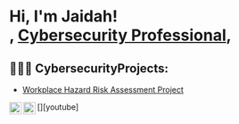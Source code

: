 <h1>Hi, I'm Jaidah! <br/><a href="https://github.com/techhelpyouu"></a>, <a href="https://www.linkedin.com/in/jade-marie7/">Cybersecurity Professional</a>,

<h2>👩🏾‍💻 CybersecurityProjects:</h2>

-   [Workplace Hazard Risk Assessment Project](https://raw.githubusercontent.com/Techhelpyouu/Techhelpyouu/main/README.md)</b>
    



  
[<img align="left" alt="Jaidah M.| YouTube" width="22px" src="https://cdn.jsdelivr.net/npm/simple-icons@v3/icons/youtube.svg" />][youtube]
[<img align="left" alt="Jaidah M. | LinkedIn" width="22px" src="https://cdn.jsdelivr.net/npm/simple-icons@v3/icons/linkedin.svg" />][linkedin]

[linkedin]: https://linkedin.com/in/Jade-Marie7

<!--
**joshmadakor1/joshmadakor1** is a ✨ _special_ ✨ repository because its `README.md` (this file) appears on your GitHub profile.

Here are some ideas to get you started:

- 🔭 I’m currently working on ...
- 🌱 I’m currently learning ...
- 👯 I’m looking to collaborate on ...
- 🤔 I’m looking for help with ...
- 💬 Ask me about ...
- 📫 How to reach me: ...
- 😄 Pronouns: ...
- ⚡ Fun fact: ...
-->
